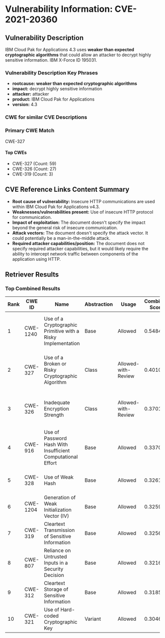 # Vulnerability Information: CVE-2021-20360

## Vulnerability Description
IBM Cloud Pak for Applications 4.3 uses **weaker than expected cryptographic algorithms** that could allow an attacker to decrypt highly sensitive information. IBM X-Force ID 195031.

### Vulnerability Description Key Phrases
- **rootcause:** **weaker than expected cryptographic algorithms**
- **impact:** decrypt highly sensitive information
- **attacker:** attacker
- **product:** IBM Cloud Pak for Applications
- **version:** 4.3

### CWE for similar CVE Descriptions
### Primary CWE Match
CWE-327

#### Top CWEs
- CWE-327 (Count: 59)
- CWE-326 (Count: 27)
- CWE-319 (Count: 3)

## CVE Reference Links Content Summary
- **Root cause of vulnerability:** Insecure HTTP communications are used within IBM Cloud Pak for Applications v4.3.
- **Weaknesses/vulnerabilities present:** Use of insecure HTTP protocol for communication.
- **Impact of exploitation:**  The document doesn't specify the impact beyond the general risk of insecure communication.
- **Attack vectors:** The document doesn't specify the attack vector. It could potentially be a man-in-the-middle attack.
- **Required attacker capabilities/position:** The document does not specify required attacker capabilities, but it would likely require the ability to intercept network traffic between components of the application using HTTP.

## Retriever Results

### Top Combined Results

| Rank | CWE ID | Name | Abstraction | Usage | Combined Score | Retrievers | Individual Scores |
|------|--------|------|-------------|-------|---------------|------------|-------------------|
| 1 | CWE-1240 | Use of a Cryptographic Primitive with a Risky Implementation | Base | Allowed | 0.5484 | dense, sparse, graph | dense: 0.506, sparse: 0.135, graph: 0.609 |
| 2 | CWE-327 | Use of a Broken or Risky Cryptographic Algorithm | Class | Allowed-with-Review | 0.4010 | dense, sparse, graph | dense: 0.635, sparse: 0.293, graph: 0.552 |
| 3 | CWE-326 | Inadequate Encryption Strength | Class | Allowed-with-Review | 0.3701 | dense, sparse, graph | dense: 0.620, sparse: 0.317, graph: 0.387 |
| 4 | CWE-916 | Use of Password Hash With Insufficient Computational Effort | Base | Allowed | 0.3370 | dense, sparse | dense: 0.544, sparse: 0.113 |
| 5 | CWE-328 | Use of Weak Hash | Base | Allowed | 0.3261 | dense, sparse | dense: 0.525, sparse: 0.111 |
| 6 | CWE-1204 | Generation of Weak Initialization Vector (IV) | Base | Allowed | 0.3259 | dense, sparse | dense: 0.517, sparse: 0.118 |
| 7 | CWE-319 | Cleartext Transmission of Sensitive Information | Base | Allowed | 0.3256 | dense, sparse | dense: 0.509, sparse: 0.124 |
| 8 | CWE-807 | Reliance on Untrusted Inputs in a Security Decision | Base | Allowed | 0.3216 | dense, sparse | dense: 0.511, sparse: 0.115 |
| 9 | CWE-312 | Cleartext Storage of Sensitive Information | Base | Allowed | 0.3185 | dense, sparse | dense: 0.511, sparse: 0.110 |
| 10 | CWE-321 | Use of Hard-coded Cryptographic Key | Variant | Allowed | 0.3046 | dense, sparse | dense: 0.530, sparse: 0.113 |

